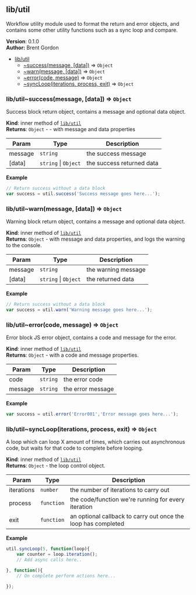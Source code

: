 <a name="module_lib/util"></a>

## lib/util
Workflow utility module used to format the return and error objects, and
contains some other utility functions such as a sync loop and compare.

**Version**: 0.1.0  
**Author:** Brent Gordon  

* [lib/util](#module_lib/util)
    * [~success(message, [data])](#module_lib/util..success) ⇒ <code>Object</code>
    * [~warn(message, [data])](#module_lib/util..warn) ⇒ <code>Object</code>
    * [~error(code, message)](#module_lib/util..error) ⇒ <code>Object</code>
    * [~syncLoop(iterations, process, exit)](#module_lib/util..syncLoop) ⇒ <code>Object</code>

<a name="module_lib/util..success"></a>

### lib/util~success(message, [data]) ⇒ <code>Object</code>
Success block return object, contains a message and optional data object.

**Kind**: inner method of <code>[lib/util](#module_lib/util)</code>  
**Returns**: <code>Object</code> - - with message and data properties  

| Param | Type | Description |
| --- | --- | --- |
| message | <code>string</code> | the success message |
| [data] | <code>string</code> &#124; <code>Object</code> | the success returned data |

**Example**  
```js
// Return success without a data block
var success = util.success('Success message goes here...');
```
<a name="module_lib/util..warn"></a>

### lib/util~warn(message, [data]) ⇒ <code>Object</code>
Warning block return object, contains a message and optional data object.

**Kind**: inner method of <code>[lib/util](#module_lib/util)</code>  
**Returns**: <code>Object</code> - with message and data properties, and logs the warning to the console.  

| Param | Type | Description |
| --- | --- | --- |
| message | <code>string</code> | the warning message |
| [data] | <code>string</code> &#124; <code>Object</code> | the returned data |

**Example**  
```js
// Return success without a data block
var success = util.warn('Warning message goes here...');
```
<a name="module_lib/util..error"></a>

### lib/util~error(code, message) ⇒ <code>Object</code>
Error block JS error object, contains a code and message for the error.

**Kind**: inner method of <code>[lib/util](#module_lib/util)</code>  
**Returns**: <code>Object</code> - with a code and message properties.  

| Param | Type | Description |
| --- | --- | --- |
| code | <code>string</code> | the error code |
| message | <code>string</code> | the error message |

**Example**  
```js
var success = util.error('Error001','Error message goes here...');
```
<a name="module_lib/util..syncLoop"></a>

### lib/util~syncLoop(iterations, process, exit) ⇒ <code>Object</code>
A loop which can loop X amount of times, which carries out
asynchronous code, but waits for that code to complete before looping.

**Kind**: inner method of <code>[lib/util](#module_lib/util)</code>  
**Returns**: <code>Object</code> - the loop control object.  

| Param | Type | Description |
| --- | --- | --- |
| iterations | <code>number</code> | the number of iterations to carry out |
| process | <code>function</code> | the code/function we're running for every iteration |
| exit | <code>function</code> | an optional callback to carry out once the loop has completed |

**Example**  
```js
util.syncLoop(5, function(loop){
	var counter = loop.iteration();
	// Add async calls here..

}, function(){
	// On complete perform actions here...

});
```
